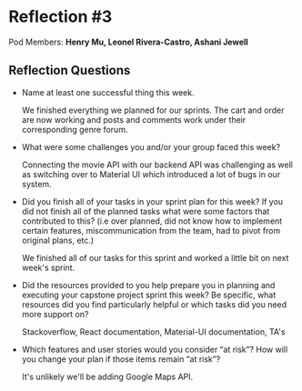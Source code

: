 # Reflection #3

Pod Members: **Henry Mu, Leonel Rivera-Castro, Ashani Jewell**

## Reflection Questions

* Name at least one successful thing this week.

  We finished everything we planned for our sprints. The cart and order are now working and posts and comments work under their corresponding genre forum. 

* What were some challenges you and/or your group faced this week?

  Connecting the movie API with our backend API was challenging as well as switching over to Material UI which introduced a lot of bugs in our system. 

* Did you finish all of your tasks in your sprint plan for this week? If you did not finish all of the planned tasks what were some factors that contributed to this?  (i.e over planned, did not know how to implement certain features, miscommunication from the team, had to pivot from original plans, etc.)

  We finished all of our tasks for this sprint and worked a little bit on next week's sprint.

* Did the resources provided to you help prepare you in planning and executing your capstone project sprint this week? Be specific, what resources did you find particularly helpful or which tasks did you need more support on?

  Stackoverflow, React documentation, Material-UI documentation, TA's 

* Which features and user stories would you consider “at risk”? How will you change your plan if those items remain “at risk”?

  It's unlikely we'll be adding Google Maps API. 

